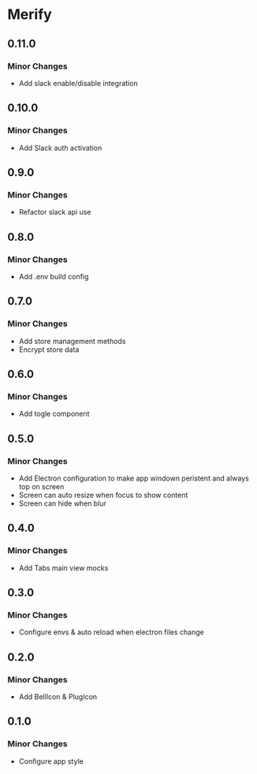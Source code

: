# Merify

## 0.11.0

### Minor Changes

- Add slack enable/disable integration

## 0.10.0

### Minor Changes

- Add Slack auth activation

## 0.9.0

### Minor Changes

- Refactor slack api use

## 0.8.0

### Minor Changes

- Add .env build config

## 0.7.0

### Minor Changes

- Add store management methods
- Encrypt store data

## 0.6.0

### Minor Changes

- Add togle component

## 0.5.0

### Minor Changes

- Add Electron configuration to make app windown peristent and always top on screen
- Screen can auto resize when focus to show content
- Screen can hide when blur

## 0.4.0

### Minor Changes

- Add Tabs main view mocks

## 0.3.0

### Minor Changes

- Configure envs & auto reload when electron files change

## 0.2.0

### Minor Changes

- Add BellIcon & PlugIcon

## 0.1.0

### Minor Changes

- Configure app style
